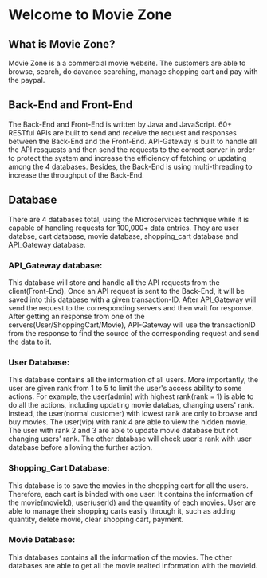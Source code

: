 # Welcome to Movie Zone

## What is Movie Zone?
Movie Zone is a a commercial movie website. The customers are able to browse, search, do davance searching, manage shopping cart and pay with the paypal.

## Back-End and Front-End
The Back-End and Front-End is written by Java and JavaScript. 60+ RESTful APIs are built to send and receive the request and responses between the Back-End and the Front-End. API-Gateway is built to handle all the API resquests and then send the requests to the correct server in order to protect the system and increase the efficiency of fetching or updating among the 4 databases. Besides, the Back-End is using multi-threading to increase the throughput of the Back-End.

## Database
There are 4 databases total, using the Microservices technique while it is capable of handling requests for 100,000+ data entries. They are user databse, cart database, movie database, shopping_cart database and API_Gateway database. 


### API_Gateway database:
This database will store and handle all the API requests from the client(Front-End). Once an API request is sent to the Back-End, it will be saved into this database with a given transaction-ID. After API_Gateway will send the request to the corresponding servers and then wait for response. After getting an response from one of the servers(User/ShoppingCart/Movie), API-Gateway will use the transactionID from the response to find the source of the corresponding request and send the data to it.

### User Database:
This database contains all the information of all users. More importantly, the user are given rank from 1 to 5 to limit the user's access ability to some actions. For example, the user(admin) with highest rank(rank = 1) is able to do all the actions, including updating movie databas, changing users' rank. Instead, the user(normal customer) with lowest rank are only to browse and buy movies. The user(vip) with rank 4 are able to view the hidden movie. The user with rank 2 and 3 are able to update movie database but not changing users' rank. The other database will check user's rank with user database before allowing the further action.

### Shopping_Cart Database:
This database is to save the movies in the shopping cart for all the users. Therefore, each cart is binded with one user. It contains the information of the movie(movieId), user(userId) and the quantity of each movies. User are able to manage their shopping carts easily through it, such as adding quantity, delete movie, clear shopping cart, payment.

### Movie Database:
This databases contains all the information of the movies. The other databases are able to get all the movie realted information with the movieId.
